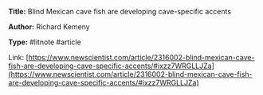 **Title:** Blind Mexican cave fish are developing cave-specific accents  
 
**Author:** Richard Kemeny

**Type:** #litnote #article

Link: [https://www.newscientist.com/article/2316002-blind-mexican-cave-fish-are-developing-cave-specific-accents/#ixzz7WRGLLJZa](https://www.newscientist.com/article/2316002-blind-mexican-cave-fish-are-developing-cave-specific-accents/#ixzz7WRGLLJZa)
